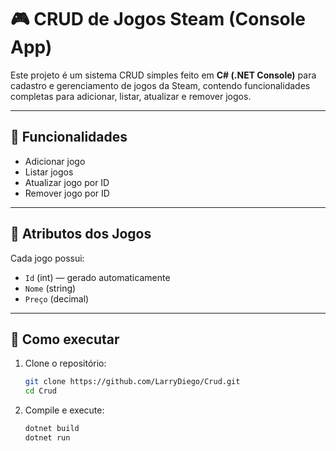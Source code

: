 # 🎮 CRUD de Jogos Steam (Console App)

Este projeto é um sistema CRUD simples feito em **C# (.NET Console)** para cadastro e gerenciamento de jogos da Steam, contendo funcionalidades completas para adicionar, listar, atualizar e remover jogos.

---

## 📌 Funcionalidades

- Adicionar jogo
- Listar jogos
- Atualizar jogo por ID
- Remover jogo por ID

---

## 🧾 Atributos dos Jogos

Cada jogo possui:

- `Id` (int) — gerado automaticamente
- `Nome` (string)
- `Preço` (decimal)

---

## 🚀 Como executar

1. Clone o repositório:
   ```bash
   git clone https://github.com/LarryDiego/Crud.git
   cd Crud
   ```
2. Compile e execute:
   ```bash
   dotnet build
   dotnet run
   ```
